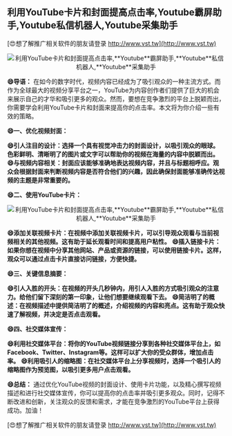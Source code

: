 ## **利用YouTube卡片和封面提高点击率,**Youtube**霸屏助手,**Youtube**私信机器人,**Youtube**采集助手**

[😍想了解推广相关软件的朋友请登录 http://www.vst.tw](http://www.vst.tw)

 <center><img src="https://vst.tw/MP4/tuiguang/png/8.png" alt="利用YouTube卡片和封面提高点击率,**Youtube**霸屏助手,**Youtube**私信机器人,**Youtube**采集助手"></center>

**😄导语：**
在如今的数字时代，视频内容已经成为了吸引观众的一种主流方式。而作为全球最大的视频分享平台之一，YouTube为内容创作者们提供了巨大的机会来展示自己的才华和吸引更多的观众。然而，要想在竞争激烈的平台上脱颖而出，你需要学会利用YouTube卡片和封面来提高你的点击率。本文将为你介绍一些有效的策略。

**😄一、优化视频封面：**

**😄引人注目的设计：选择一个具有视觉冲击力的封面设计，以吸引观众的眼球。色彩鲜明、清晰明了的图片或文字可以帮助你的视频在海量的内容中脱颖而出。**
**😄与视频内容相关：封面应该能够准确地表达视频内容，并且与标题相呼应。观众会根据封面来判断视频内容是否符合他们的兴趣，因此确保封面能够准确传达视频的主题是非常重要的。**

**😄二、使用YouTube卡片：**

 <center><img src="https://vst.tw/MP4/tuiguang/png/0.png" alt="利用YouTube卡片和封面提高点击率,**Youtube**霸屏助手,**Youtube**私信机器人,**Youtube**采集助手"></center>

**😄添加关联视频卡片：在视频中添加关联视频卡片，可以引导观众观看与当前视频相关的其他视频。这有助于延长观看时间和提高用户粘性。**
**😄插入链接卡片：如果你想在视频中分享其他网站、产品或资源的链接，可以使用链接卡片。这样，观众可以通过点击卡片直接访问链接，方便快捷。**

**😄三、关键信息摘要：**

**😄引人入胜的开头：在视频的开头几秒钟内，用引人入胜的方式吸引观众的注意力。给他们留下深刻的第一印象，让他们想要继续观看下去。**
**😄简洁明了的概述：在视频描述中提供简洁明了的概述，介绍视频的内容和亮点。这有助于观众快速了解视频，并决定是否点击观看。**

**😄四、社交媒体宣传：**

**😄利用社交媒体平台：将你的YouTube视频链接分享到各种社交媒体平台上，如Facebook、Twitter、Instagram等。这样可以扩大你的受众群体，增加点击率。**
**😄利用吸引人的缩略图：在社交媒体平台上分享视频时，选择一个吸引人的缩略图作为预览图，以吸引更多用户点击观看。**

**😄总结：**
通过优化YouTube视频的封面设计、使用卡片功能，以及精心撰写视频描述和进行社交媒体宣传，你可以提高你的点击率并吸引更多观众。同时，记得不断改进和创新，关注观众的反馈和需求，才能在竞争激烈的YouTube平台上获得成功。加油！

[😍想了解推广相关软件的朋友请登录 http://www.vst.tw](http://www.vst.tw)




